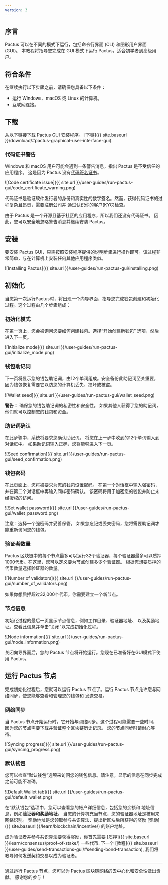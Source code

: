```yaml
---
version: 3
---
```


## 序言

Pactus 可以在不同的模式下运行，包括命令行界面 (CLI) 和图形用户界面 (GUI)。
本教程将指导您完成在 GUI 模式下运行 Pactus，适合初学者到高级用户。

## 符合条件

在继续执行以下步骤之前，请确保您具备以下条件：

- 运行 Windows、macOS 或 Linux 的计算机。
- 互联网连接。

## 下载

从以下链接下载 Pactus GUI 安装程序。
[下链]({{ site.baseurl }}/download/#pactus-graphical-user-interface-gui).

### 代码证书警告

Windows 和 macOS 用户可能会遇到一条警告消息，指出 Pactus 是不受信任的应用程序。
这是因为 Pactus 没有[代码签名证书](https://en.wikipedia.org/wiki/Code_signing)。

![Code certificate issue]({{ site.url }}/user-guides/run-pactus-gui/code_certificate_warning.png)

代码证书是验证软件发行者的身份和真实性的数字签名。然而，获得代码证书的过程复杂且昂贵，需要注册公司并
通过认识你的客户(KYC)检查。

由于 Pactus 是一个开源且基于社区的应用程序，所以我们还没有代码证书。
因此，您可以安全地忽略警告消息并继续安装 Pactus。

## 安装

要安装 Pactus GUI，只需按照安装程序提供的说明步骤进行操作即可。该过程非常简单，与在计算机上安装任何其他应用程序类似。

![Installing Pactus]({{ site.url }}/user-guides/run-pactus-gui/installing.png)

## 初始化

当您第一次运行Pactus时，将出现一个向导界面，指导您完成钱包创建和初始化过程。这个过程由几个步骤组成：

### 初始化模式

在第一页上，您会被询问您要如何创建钱包。选择“开始创建新钱包” 选项，然后进入下一页。

![Initialize mode]({{ site.url }}/user-guides/run-pactus-gui/initialize_mode.png)

### 钱包助记词

下一页将显示您的钱包助记词，由12个单词组成。安全备份此助记词至关重要，因为钱包恢复需要它以防您的计算机丢失、损坏或被盗。

![Wallet seed]({{ site.url }}/user-guides/run-pactus-gui/wallet_seed.png)

**警告：** 确保您的钱包助记词的私密性和安全性。
如果其他人获得了您的助记词，他们就可以控制您的钱包和资金。

### 助记词确认

在此步骤中，系统将要求您确认助记词。
将您在上一步中收到的12个单词输入到对话框中。
如果助记词输入正确，您将能够进入下一页。

![Seed confirmation]({{ site.url }}/user-guides/run-pactus-gui/seed_confirmation.png)

### 钱包密码

在此页面上，您将被要求为您的钱包设置密码。
在第一个对话框中输入强密码，并在第二个对话框中再输入同样密码确认。
该密码将用于加密您的钱包并防止未经授权的访问。

![Set wallet password]({{ site.url }}/user-guides/run-pactus-gui/wallet_password.png)

注意：选择一个强密码并妥善保管。
如果您忘记或丢失密码，您将需要助记词才能重新访问您的钱包。

### 验证者数量

Pactus 区块链中的每个节点最多可以运行32个验证器，每个验证器最多可以质押1000代币。在这里，您可以定义要为节点创建多少个验证器。
根据您想要质押的代币数量选择验证器的数量。

![Number of validators]({{ site.url }}/user-guides/run-pactus-gui/number_of_validators.png)

如果你想质押超过32,000个代币，你需要建立一个新节点。

### 节点信息

初始化过程的最后一页显示节点信息，例如工作目录、验证器地址、
以及奖励地址。查看此信息并单击“关闭”以完成初始化过程。

![Node information]({{ site.url }}/user-guides/run-pactus-gui/node_information.png)

关闭向导界面后，您的 Pactus 节点将开始运行。您现在已准备好在GUI模式下使用 Pactus。

## 运行 Pactus 节点

完成初始化过程后，您就可以运行 Pactus 节点了。运行 Pactus 节点允许您与网络同步，使您能够查看和管理您的钱包和
发送交易。

### 网络同步

当 Pactus 节点开始运行时，它开始与网络同步。这个过程可能需要一些时间，
因为您的节点需要下载并验证整个区块链历史记录。
您的节点同步时请耐心等待。

![Syncing progress]({{ site.url }}/user-guides/run-pactus-gui/syncing_progress.png)

### 默认钱包

您可以检查“默认钱包”选项来访问您的钱包信息。请注意，显示的信息在同步完成之前可能不准确。

![Default Wallet tab]({{ site.url }}/user-guides/run-pactus-gui/default_wallet.png)

在“默认钱包”选项中，您可以查看您的帐户详细信息，包括您的余额和
地址信息，例如**验证器和奖励地址**。
当您的计算机充当节点，您的验证器地址是被用来网络识别。
奖励地址是您领取参与共识算法、提出新区块后所获得的奖励
[奖励]({{ site.baseurl }}/learn/blockchain/incentive/) 的账户地址。

成为验证者并参与共识算法要获得奖励，你首先需要
[质押]({{ site.baseurl }}/learn/consensus/proof-of-stake/) 一些代币. 下一个
[教程]({{ site.baseurl }}/user-guides/send-transactions-gui/#sending-bond-transaction),
我们将教导如何发送契约交易以成为验证者。

---

通过运行 Pactus 节点，您可以为 Pactus 区块链网络的去中心化和安全性做出贡献。
感谢您的参与！
